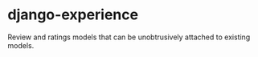 # django-experience
Review and ratings models that can be unobtrusively attached to existing models. 
